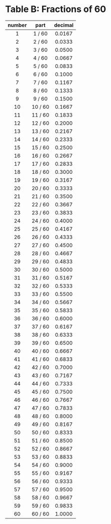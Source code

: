 # Table B: Fractions of 60

number | part | decimal
:---: | :---: | :---:
1 | 1 / 60 | 0.0167
2 | 2 / 60 | 0.0333
3 | 3 / 60 | 0.0500
4 | 4 / 60 | 0.0667
5 | 5 / 60 | 0.0833
6 | 6 / 60 | 0.1000
7 | 7 / 60 | 0.1167
8 | 8 / 60 | 0.1333
9 | 9 / 60 | 0.1500
10 | 10 / 60 | 0.1667
11 | 11 / 60 | 0.1833
12 | 12 / 60 | 0.2000
13 | 13 / 60 | 0.2167
14 | 14 / 60 | 0.2333
15 | 15 / 60 | 0.2500
16 | 16 / 60 | 0.2667
17 | 17 / 60 | 0.2833
18 | 18 / 60 | 0.3000
19 | 19 / 60 | 0.3167
20 | 20 / 60 | 0.3333
21 | 21 / 60 | 0.3500
22 | 22 / 60 | 0.3667
23 | 23 / 60 | 0.3833
24 | 24 / 60 | 0.4000
25 | 25 / 60 | 0.4167
26 | 26 / 60 | 0.4333
27 | 27 / 60 | 0.4500
28 | 28 / 60 | 0.4667
29 | 29 / 60 | 0.4833
30 | 30 / 60 | 0.5000
31 | 31 / 60 | 0.5167
32 | 32 / 60 | 0.5333
33 | 33 / 60 | 0.5500
34 | 34 / 60 | 0.5667
35 | 35 / 60 | 0.5833
36 | 36 / 60 | 0.6000
37 | 37 / 60 | 0.6167
38 | 38 / 60 | 0.6333
39 | 39 / 60 | 0.6500
40 | 40 / 60 | 0.6667
41 | 41 / 60 | 0.6833
42 | 42 / 60 | 0.7000
43 | 43 / 60 | 0.7167
44 | 44 / 60 | 0.7333
45 | 45 / 60 | 0.7500
46 | 46 / 60 | 0.7667
47 | 47 / 60 | 0.7833
48 | 48 / 60 | 0.8000
49 | 49 / 60 | 0.8167
50 | 50 / 60 | 0.8333
51 | 51 / 60 | 0.8500
52 | 52 / 60 | 0.8667
53 | 53 / 60 | 0.8833
54 | 54 / 60 | 0.9000
55 | 55 / 60 | 0.9167
56 | 56 / 60 | 0.9333
57 | 57 / 60 | 0.9500
58 | 58 / 60 | 0.9667
59 | 59 / 60 | 0.9833
60 | 60 / 60 | 1.0000
